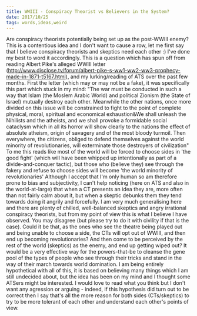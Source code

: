 ```yaml
---
title: WWIII - Conspiracy Theorist vs Believers in the System?
date: 2017/10/25
tags: words,ideas,weird
---
```


Are conspiracy theorists potentially being set up as the post-WWIII enemy? This is a contentious idea and I don't want to cause a row, let me first say that I believe conspiracy theorists and skeptics need each other :) I've done my best to word it accordingly. This is a question which has spun off from reading Albert Pike's alleged WWIII letter (http://www.disclose.tv/forum/albert-pike-s-ww1-ww2-ww3-prophecy-made-in-1871-t5167.html), and my lurking/reading of ATS over the past few months. First the letter (which may or may not be a fake), it was specifically this part which stuck in my mind: "The war must be conducted in such a way that Islam (the Moslem Arabic World) and political Zionism (the State of Israel) mutually destroy each other. Meanwhile the other nations, once more divided on this issue will be constrained to fight to the point of complete physical, moral, spiritual and economical exhaustion&We shall unleash the Nihilists and the atheists, and we shall provoke a formidable social cataclysm which in all its horror will show clearly to the nations the effect of absolute atheism, origin of savagery and of the most bloody turmoil. Then everywhere, the citizens, obliged to defend themselves against the world minority of revolutionaries, will exterminate those destroyers of civilization" To me this reads like most of the world will be forced to choose sides in 'the good fight' (which will have been whipped up intentionally as part of a divide-and-conquer tactic), but those who (believe they) see through the fakery and refuse to choose sides will become 'the world minority of revolutionaries' Although I accept that I'm only human so am therefore prone to bias and subjectivity, I can't help noticing (here on ATS and also in the world-at-large) that when a CT presents an idea they are, more often than not fairly calm about it, but when a skeptic debunks them they tend towards doing it angrily and forcefully. I am very much generalising here and there are plenty of chilled, well-balanced skeptics and angry irrational conspiracy theorists, but from my point of view this is what I believe I have observed. You may disagree (but please try to do it with civility if that is the case). Could it be that, as the ones who see the theatre being played out and being unable to choose a side, the CTs will opt out of WWIII, and then end up becoming revolutionaries? And then come to be perceived by the rest of the world (skeptics) as the enemy, and end up getting wiped out? It would be a very effective way for the powers-that-be to cleanse the gene pool of the types of people who see through their tricks and stand in the way of their march towards world domination. I am being entirely hypothetical with all of this, it is based on believing many things which I am still undecided about, but the idea has been on my mind and I thought some ATSers might be interested. I would love to read what you think but I don't want any agression or arguing - indeed, if this hypothesis did turn out to be correct then I say that's all the more reason for both sides (CTs/skeptics) to try to be more tolerant of each other and understand each other's points of view.
